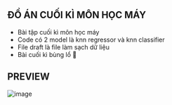 ## ĐỒ ÁN CUỐI KÌ MÔN HỌC MÁY
- Bài tập cuối kì môn học máy
- Code có 2 model là knn regressor và knn classifier
- File draft là file làm sạch dữ liệu
- Bài cuối kì bùng lổ 🤯

## PREVIEW
![image](https://github.com/user-attachments/assets/d66b84b7-358e-4749-97f3-baaadf984d1f)

